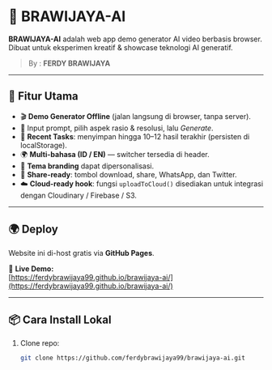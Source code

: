 # 🌌 BRAWIJAYA-AI

**BRAWIJAYA-AI** adalah web app demo generator AI video berbasis browser.  
Dibuat untuk eksperimen kreatif & showcase teknologi AI generatif.  

> By : **FERDY BRAWIJAYA**

---

## 🚀 Fitur Utama
- 🎬 **Demo Generator Offline** (jalan langsung di browser, tanpa server).  
- 📝 Input prompt, pilih aspek rasio & resolusi, lalu *Generate*.  
- 📂 **Recent Tasks**: menyimpan hingga 10–12 hasil terakhir (persisten di localStorage).  
- 🌍 **Multi-bahasa (ID / EN)** — switcher tersedia di header.  
- 🎨 **Tema branding** dapat dipersonalisasi.  
- 🔗 **Share-ready**: tombol download, share, WhatsApp, dan Twitter.  
- ☁️ **Cloud-ready hook**: fungsi `uploadToCloud()` disediakan untuk integrasi dengan Cloudinary / Firebase / S3.  

---

## 🌍 Deploy
Website ini di-host gratis via **GitHub Pages**.

🔗 **Live Demo:**  
[https://ferdybrawijaya99.github.io/brawijaya-ai/](https://ferdybrawijaya99.github.io/brawijaya-ai/)  


---

## 📦 Cara Install Lokal
1. Clone repo:
   ```bash
   git clone https://github.com/ferdybrawijaya99/brawijaya-ai.git
